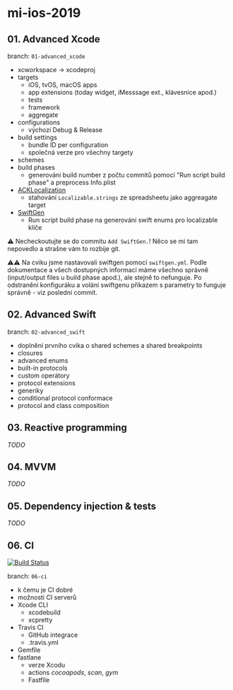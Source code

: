 # mi-ios-2019

## 01. Advanced Xcode
branch: `01-advanced_xcode`
- xcworkspace -> xcodeproj
- targets
  - iOS, tvOS, macOS apps
  - app extensions (today widget, iMesssage ext., klávesnice apod.)
  - tests
  - framework
  - aggregate
- configurations
  - výchozí Debug & Release
- build settings
  - bundle ID per configuration
  - společná verze pro všechny targety
- schemes
- build phases
  - generování build number z počtu commitů pomocí "Run script build phase" a preprocess Info.plist
- [ACKLocalization](https://github.com/AckeeCZ/ACKLocalization)
  - stahování `Localizable.strings` ze spreadsheetu jako aggreagate target
- [SwiftGen](https://github.com/SwiftGen/SwiftGen)
  - Run script build phase na generování swift enums pro localizable klíče

⚠️ Necheckoutujte se do commitu `Add SwiftGen.`! Něco se mi tam nepovedlo a strašne vám to rozbije git.

⚠️⚠️ Na cviku jsme nastavovali swiftgen pomocí `swiftgen.yml`. Podle dokumentace a všech dostupných informací máme všechno správně (input/output files u build phase apod.), ale stejně to nefunguje. Po odstranění konfiguráku a volání swiftgenu příkazem s parametry to funguje správně - viz poslední commit.

## 02. Advanced Swift
branch: `02-advanced_swift`
- doplnění prvního cvika o shared schemes a shared breakpoints
- closures
- advanced enums
- built-in protocols
- custom operátory
- protocol extensions
- generiky
- conditional protocol conformace
- protocol and class composition

## 03. Reactive programming

_TODO_

## 04. MVVM

_TODO_

## 05. Dependency injection & tests

_TODO_

## 06. CI 

[![Build Status](https://travis-ci.com/AckeeEDU/mi-ios-2019.svg?branch=master)](https://travis-ci.com/AckeeEDU/mi-ios-2019)

branch: `06-ci`

- k čemu je CI dobré
- možnosti CI serverů
- Xcode CLI
  - xcodebuild
  - xcpretty
- Travis CI 
  - GitHub integrace
  - .travis.yml
- Gemfile
- fastlane
  - verze Xcodu
  - actions _cocoapods_, _scan_, _gym_
  - Fastfile
